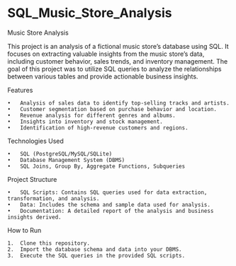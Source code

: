 # SQL_Music_Store_Analysis
Music Store Analysis

This project is an analysis of a fictional music store’s database using SQL. It focuses on extracting valuable insights from the music store’s data, including customer behavior, sales trends, and inventory management. The goal of this project was to utilize SQL queries to analyze the relationships between various tables and provide actionable business insights.

Features

	•	Analysis of sales data to identify top-selling tracks and artists.
	•	Customer segmentation based on purchase behavior and location.
	•	Revenue analysis for different genres and albums.
	•	Insights into inventory and stock management.
	•	Identification of high-revenue customers and regions.

Technologies Used

	•	SQL (PostgreSQL/MySQL/SQLite)
	•	Database Management System (DBMS)
	•	SQL Joins, Group By, Aggregate Functions, Subqueries

Project Structure

	•	SQL Scripts: Contains SQL queries used for data extraction, transformation, and analysis.
	•	Data: Includes the schema and sample data used for analysis.
	•	Documentation: A detailed report of the analysis and business insights derived.

How to Run

	1.	Clone this repository.
	2.	Import the database schema and data into your DBMS.
	3.	Execute the SQL queries in the provided SQL scripts.
